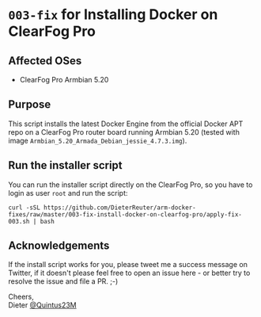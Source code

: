 # `003-fix` for Installing Docker on ClearFog Pro


## Affected OSes

* ClearFog Pro Armbian 5.20


## Purpose

This script installs the latest Docker Engine from the official Docker APT repo on a ClearFog Pro router board running Armbian 5.20 (tested with image `Armbian_5.20_Armada_Debian_jessie_4.7.3.img`).


## Run the installer script

You can run the installer script directly on the ClearFog Pro, so you have to login as user `root` and run the script:
```
curl -sSL https://github.com/DieterReuter/arm-docker-fixes/raw/master/003-fix-install-docker-on-clearfog-pro/apply-fix-003.sh | bash
```


## Acknowledgements

If the install script works for you, please tweet me a success message on Twitter, if it doesn't please feel free to open an issue here - or better try to resolve the issue and file a PR. ;-)

Cheers, <br>
Dieter [@Quintus23M](https://twitter.com/Quintus23M)
